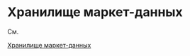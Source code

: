 # Хранилище маркет\-данных

См. 

[Хранилище маркет\-данных](Designer_Repository_of_historical_data.md)
